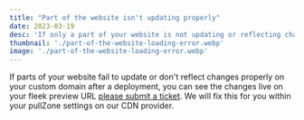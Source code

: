 ```yaml
---
title: "Part of the website isn't updating properly"
date: 2023-03-19
desc: 'If only a part of your website is not updating or reflecting changes properly  on your custom domain after a deployment.'
thumbnail: './part-of-the-website-loading-error.webp'
image: './part-of-the-website-loading-error.webp'
---
```


If parts of your website fail to update or don't reflect changes properly on your custom domain after a deployment, you can see the changes live on your fleek preview URL [please submit a ticket](/requests/new). We will fix this for you within your pullZone settings on our CDN provider.
